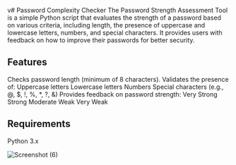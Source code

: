 v# Password Complexity Checker
The Password Strength Assessment Tool is a simple Python script that evaluates the strength of a password based on various criteria, including length, the presence of uppercase and lowercase letters, numbers, and special characters. It provides users with feedback on how to improve their passwords for better security.

## Features
Checks password length (minimum of 8 characters).
Validates the presence of:
Uppercase letters
Lowercase letters
Numbers
Special characters (e.g., @, $, !, %, *, ?, &)
Provides feedback on password strength:
Very Strong
Strong
Moderate
Weak
Very Weak
## Requirements
Python 3.x

![Screenshot (6)](https://github.com/user-attachments/assets/3507fadc-427d-42b5-843c-fbc9d6a8eb32)
